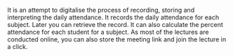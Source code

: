 It is an attempt to digitalise the process of recording, storing and interpreting the 
daily attendance. It records the daily attendance for each subject. Later you can 
retrieve the record. It can also calculate the percent attendance for each student 
for a subject. As most of the lectures are conducted online, you can also store the 
meeting link and join the lecture in a click.

